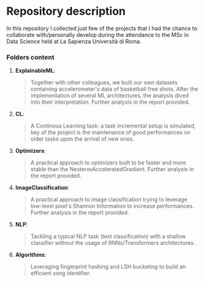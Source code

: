 # Repository description

In this repository I collected just few of the projects that I had the chance to collaborate with/personally develop during the attendance to the MSc in Data Science held at La Sapienza Università di Roma.


### Folders content
1. __ExplainableML__:
    > Together with other colleagues, we built our own datasets containing accelerometer's data of basketball free shots.
    > After the implementation of several ML architectures, the analysis dived into their interpretation.
    > Further analysis in the report provided.
2. __CL__:
    > A Continous Learning task: a task incremental setup is simulated, key of the project is the maintenance of good performances
    > on older tasks upon the arrival of new ones.  
3. __Optimizers__:
    > A practical approach to optimizers built to be faster and more stable than the NesterovAcceleratedGradient. 
    > Further analysis in the report provided.          
4. __ImageClassification__:
    > A practical approach to image classification trying to leverage low-level pixel's Shannon Information to increase performances.
    > Further analysis in the report provided.
5. __NLP__:
    > Tackling a typical NLP task (text classification) with a shallow classifier without the usage of RNNs/Transformers architectures. 
6. __Algorithms__:
    > Leveraging fingerprint hashing and LSH bucketing to build an efficient song identifier.
